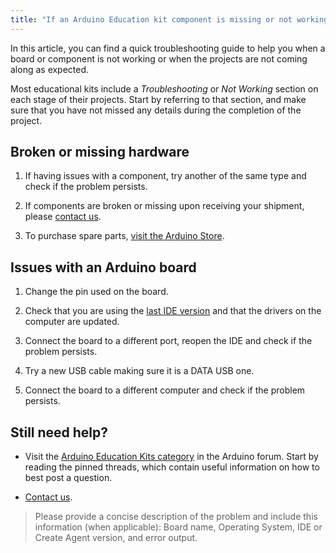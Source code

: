 ```yaml
---
title: "If an Arduino Education kit component is missing or not working"
---
```


In this article, you can find a quick troubleshooting guide to help you when a board or component is not working or when the projects are not coming along as expected.

Most educational kits include a *Troubleshooting* or *Not Working* section on each stage of their projects. Start by referring to that section, and make sure that you have not missed any details during the completion of the project.

## Broken or missing hardware

1. If having issues with a component, try another of the same type and check if the problem persists.

2. If components are broken or missing upon receiving your shipment, please [contact us](https://www.arduino.cc/en/contact-us/).

3. To purchase spare parts, [visit the Arduino Store](https://store.arduino.cc/spare-parts).

## Issues with an Arduino board

1. Change the pin used on the board.

2. Check that you are using the [last IDE version](https://www.arduino.cc/en/software) and that the drivers on the computer are updated.

3. Connect the board to a different port, reopen the IDE and check if the problem persists.

4. Try a new USB cable making sure it is a DATA USB one.

5. Connect the board to a different computer and check if the problem persists.

## Still need help?

* Visit the [Arduino Education Kits category](https://forum.arduino.cc/c/hardware/arduino-education-kits/83) in the Arduino forum. Start by reading the pinned threads, which contain useful information on how to best post a question.

* [Contact us](https://www.arduino.cc/en/contact-us/).

> Please provide a concise description of the problem and include this information (when applicable): Board name, Operating System, IDE or Create Agent version, and error output.
